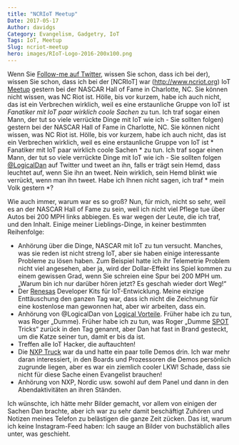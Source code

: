 ```yaml
---
title: "NCRIoT Meetup"
Date: 2017-05-17
Author: davidgs
Category: Evangelism, Gadgetry, IoT
Tags: IoT, Meetup
Slug: ncriot-meetup
hero: images/RIoT-Logo-2016-200x100.png
---
```


Wenn Sie [Follow-me auf Twitter](https://twitter.com/davidgsIoT), wissen Sie schon, dass ich bei der), wissen Sie schon, dass ich bei der [NCRIoT] war (http://www.ncriot.org) IoT [Meetup](http://www.ncriot.org) gestern bei der NASCAR Hall of Fame in Charlotte, NC. Sie können nicht wissen, was NC Riot ist. Hölle, bis vor kurzem, habe ich auch nicht, das ist ein Verbrechen wirklich, weil es eine erstaunliche Gruppe von IoT ist *Fanatiker mit IoT paar wirklich coole Sachen* zu tun. Ich traf sogar einen Mann, der tut so viele verrückte Dinge mit IoT wie ich - Sie sollten folgen) gestern bei der NASCAR Hall of Fame in Charlotte, NC. Sie können nicht wissen, was NC Riot ist. Hölle, bis vor kurzem, habe ich auch nicht, das ist ein Verbrechen wirklich, weil es eine erstaunliche Gruppe von IoT ist * Fanatiker mit IoT paar wirklich coole Sachen * zu tun. Ich traf sogar einen Mann, der tut so viele verrückte Dinge mit IoT wie ich - Sie sollten folgen [@LogicalDan](https://www.meetup.com/NC-RIoT-Regional-Internet-of-Things/) auf Twitter und tweet an ihn, falls er trägt sein Hemd, dass leuchtet auf, wenn Sie ihn an tweet. Nein wirklich, sein Hemd blinkt wie verrückt, wenn man ihn tweet. Habe ich Ihnen nicht sagen, ich traf * mein Volk gestern *?

Wie auch immer, warum war es so groß? Nun, für mich, nicht so sehr, weil es an der NASCAR Hall of Fame zu sein, weil ich nicht viel Pflege tue über Autos bei 200 MPH links abbiegen. Es war wegen der Leute, die ich traf, und den Inhalt. Einige meiner Lieblings-Dinge, in keiner bestimmten Reihenfolge:

- Anhörung über die Dinge, NASCAR mit IoT zu tun versucht. Manches, was sie reden ist nicht streng IoT, aber sie haben einige interessante Probleme zu lösen haben. Zum Beispiel hatte ich ihr Telemetrie Problem nicht viel angesehen, aber ja, wird der Dollar-Effekt ins Spiel kommen zu einem gewissen Grad, wenn Sie schreien eine Spur bei 200 MPH um. „Warum bin ich nur darüber hören jetzt? Es geschah wieder dort Weg!“
- Der [Renesas](http://renesas.com/) Developer Kits für IoT-Entwicklung. Meine einzige Enttäuschung den ganzen Tag war, dass ich nicht die Zeichnung für eine kostenlose man gewonnen hat, aber wir arbeiten, dass ein.
- Anhörung von @LogicalDan von [Logical Vorteile](http://logicaladvantage.com). Früher habe ich zu tun, was Roger „Dumme). Früher habe ich zu tun, was Roger „Dumme [SPOT](http://sunspotdev.org/) Tricks“ zurück in den Tag genannt, aber Dan hat fast in Brand gesteckt, um die Katze seiner tun, damit er bis da ist.
- Treffen alle IoT Hacker, die auftauchten!
- Die [NXP Truck](http://iot.nxp.com) war da und hatte ein paar tolle Demos drin. Ich war mehr daran interessiert, in den Boards und Prozessoren die Demos persönlich zugrunde liegen, aber es war ein ziemlich cooler LKW! Schade, dass sie nicht für diese Sache einen Evangelist brauchen!
- Anhörung von NXP, Nordic usw. sowohl auf dem Panel und dann in den Abendaktivitäten an ihren Ständen.

Ich wünschte, ich hätte mehr Bilder gemacht, vor allem von einigen der Sachen Dan brachte, aber ich war zu sehr damit beschäftigt Zuhören und Notizen meines Telefon zu belästigen die ganze Zeit zücken. Das ist, warum ich keine Instagram-Feed haben: Ich sauge an Bilder von buchstäblich alles unter, was geschieht.

